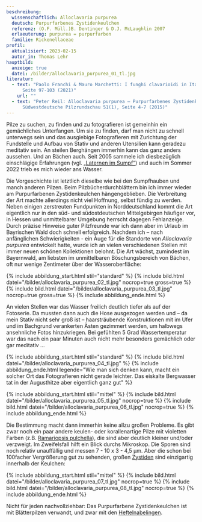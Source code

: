 ```yaml
---
beschreibung:
  wissenschaftlich: Alloclavaria purpurea
  deutsch: Purpurfarbenes Zystidenkeulchen
  referenz: (O.F. Müll.)B. Dentinger & D.J. McLaughlin 2007
  erlaeuterung: purpurea = purpurfarben
  familie: Rickenellaceae
profil:
  aktualisiert: 2023-02-15
  autor_in: Thomas Lehr
hauptbild:
  anzeige: true
  datei: /bilder/alloclavaria_purpurea_01_tl.jpg
literatur:
  - text: "Paolo Franchi & Mauro Marchetti: I funghi clavarioidi in Italia Bd. 1,
      Seite 97-103 (2021)"
    url: ""
  - text: "Peter Reil: Alloclavaria purpurea – Purpurfarbenes Zystidenkeulchen, in:
      Südwestdeutsche Pilzrundschau 51(1), Seite 4-7 (2015)"
---
```

Pilze zu suchen, zu finden und zu fotografieren ist gemeinhin ein gemächliches Unterfangen. Um sie zu finden, darf man nicht zu schnell unterwegs sein und das ausgiebige Fotografieren mit Zurichtung der Fundstelle und Aufbau von Stativ und anderen Utensilien kann geradezu meditativ sein. An steilen Berghängen immerhin kann das ganz anders aussehen. Und an Bächen auch. Seit 2005 sammele ich diesbezüglich einschlägige Erfahrungen (vgl. [„Laternen im Sumpf“](/artikel/laternen-im-sumpf.html)) und auch im Sommer 2022 trieb es mich wieder ans Wasser.

Die Vorgeschichte ist letztlich dieselbe wie bei den Sumpfhauben und manch anderen Pilzen. Beim Pilzbücherdurchblättern bin ich immer wieder am Purpurfarbenen Zystidenkeulchen hängengeblieben. Die Verbreitung der Art machte allerdings nicht viel Hoffnung, selbst fündig zu werden. Neben einigen zerstreuten Fundpunkten in Norddeutschland kommt die Art eigentlich nur in den süd- und südostdeutschen Mittelgebirgen häufiger vor, in Hessen und unmittelbarer Umgebung herrscht dagegen Fehlanzeige. Durch präzise Hinweise guter Pilzfreunde war ich dann aber im Urlaub im Bayrischen Wald doch schnell erfolgreich. Nachdem ich – nach anfänglichen Schwierigkeiten - ein Auge für die Standorte von *Alloclavaria purpurea* entwickelt hatte, wurde ich an vielen verschiedenen Stellen mit immer neuen schönen Kollektionen belohnt. Die Art wächst, zumindest im Bayernwald, am liebsten im unmittelbaren Böschungsbereich von Bächen, oft nur wenige Zentimeter über der Wasseroberfläche:

{% include abbildung_start.html stil="standard" %}
{% include bild.html datei="/bilder/alloclavaria_purpurea_02_tl.jpg" nocrop=true gross=true %}
{% include bild.html datei="/bilder/alloclavaria_purpurea_03_tl.jpg" nocrop=true gross=true %}
{% include abbildung_ende.html %}

An vielen Stellen war das Wasser freilich deutlich tiefer als auf der Fotoserie. Da mussten dann auch die Hose ausgezogen werden und – da mein Stativ nicht sehr groß ist – haarsträubende Konstruktionen mit im Ufer und im Bachgrund verankerten Ästen gezimmert werden, um halbwegs ansehnliche Fotos hinzukriegen. Bei gefühlten 5 Grad Wassertemperatur war das nach ein paar Minuten auch nicht mehr besonders gemächlich oder gar meditativ …

{% include abbildung_start.html stil="standard" %}
{% include bild.html datei="/bilder/alloclavaria_purpurea_04_tl.jpg" %}
{% include abbildung_ende.html legende="Wie man sich denken kann, macht ein solcher Ort das Fotografieren nicht gerade leichter. Das eiskalte Bergwasser tat in der Augusthitze aber eigentlich ganz gut" %}

{% include abbildung_start.html stil="mittel" %}
{% include bild.html datei="/bilder/alloclavaria_purpurea_05_tl.jpg" nocrop=true %}
{% include bild.html datei="/bilder/alloclavaria_purpurea_06_tl.jpg" nocrop=true %}
{% include abbildung_ende.html %}

Die Bestimmung macht dann immerhin keine allzu großen Probleme. Es gibt zwar noch ein paar andere keulen- oder korallenartige Pilze mit violetten Farben (z.B. [Ramariopsis pulchella](/pilze/ramariopsis-pulchella-lilafarbene-wiesenkoralle)), die sind aber deutlich kleiner und/oder verzweigt. Im Zweifelsfall hilft ein Blick durchs Mikroskop. Die Sporen sind noch relativ unauffällig und messen 7 - 10 x 3 - 4,5 µm. Aber die schon bei 100facher Vergrößerung gut zu sehenden, großen [Zystiden](Zystiden "Glossar") sind einzigartig innerhalb der Keulchen:

{% include abbildung_start.html stil="mittel" %}
{% include bild.html datei="/bilder/alloclavaria_purpurea_07_tl.jpg" nocrop=true %}
{% include bild.html datei="/bilder/alloclavaria_purpurea_08_tl.jpg" nocrop=true %}
{% include abbildung_ende.html %}

Nicht für jeden nachvollziehbar: Das Purpurfarbene Zystidenkeulchen ist mit Blätterpilzen verwandt, und zwar mit den [Heftelnabelingen](/pilze/rickenella-fibula).